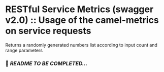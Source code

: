 # RESTful Service Metrics (swagger v2.0) :: Usage of the camel-metrics on service requests

Returns a randomly generated numbers list according to input count and range parameters

### :construction: *README TO BE COMPLETED...*